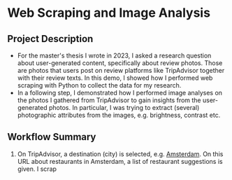 # Web Scraping and Image Analysis

## Project Description
* For the master's thesis I wrote in 2023, I asked a research question about user-generated content, specifically about review photos. Those are photos that users post on review platforms like TripAdvisor together with their review texts. In this demo, I showed how I performed web scraping with Python to collect the data for my research.
* In a following step, I demonstrated how I performed image analyses on the photos I gathered from TripAdvisor to gain insights from the user-generated photos. In particular, I was trying to extract (several) photographic attributes from the images, e.g. brightness, contrast etc.

## Workflow Summary
1. On TripAdvisor, a destination (city) is selected, e.g. [Amsterdam](https://www.tripadvisor.com/Restaurants-g188590-Amsterdam_North_Holland_Province.html). On this URL about restaurants in Amsterdam, a list of restaurant suggestions is given. I scrap 
